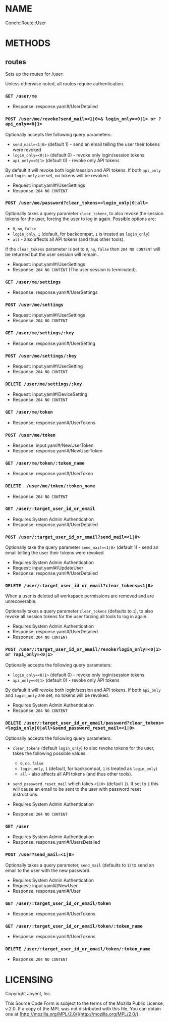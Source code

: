 # NAME

Conch::Route::User

# METHODS

## routes

Sets up the routes for /user:

Unless otherwise noted, all routes require authentication.

### `GET /user/me`

- Response: response.yaml#/UserDetailed

### `POST /user/me/revoke?send_mail=<1|0>& login_only=<0|1> or ?api_only=<0|1>`

Optionally accepts the following query parameters:

- `send_mail=<1|0>` (default 1) - send an email telling the user their tokens were revoked
- `login_only=<0|1>` (default 0) - revoke only login/session tokens
- `api_only=<0|1>` (default 0) - revoke only  API tokens

By default it will revoke both login/session and API tokens. If both
`api_only` and `login_only` are set, no tokens will be revoked.

- Request: input.yaml#/UserSettings
- Response: `204 NO CONTENT`

### `POST /user/me/password?clear_tokens=<login_only|0|all>`

Optionally takes a query parameter `clear_tokens`, to also revoke the session
tokens for the user, forcing the user to log in again. Possible options are:

- `0`, `no`, `false`
- `login_only`, `1` (default, for backcompat, `1` is treated as `login_only`)
- `all` - also affects all API tokens (and thus other tools).

If the `clear_tokens` parameter is set to `0`, `no`, `false` then
`204 NO CONTENT` will be returned but the user session will remain..

- Request: input.yaml#/UserSettings
- Response: `204 NO CONTENT` (The user session is terminated).

### `GET /user/me/settings`

- Response: response.yaml#/UserSettings

### `POST /user/me/settings`

- Request: input.yaml#/UserSettings
- Response: `204 NO CONTENT`

### `GET /user/me/settings/:key`

- Response: response.yaml#/UserSetting

### `POST /user/me/settings/:key`

- Request: input.yaml#/UserSetting
- Response: `204 NO CONTENT`

### `DELETE /user/me/settings/:key`

- Request: input.yaml#/DeviceSetting
- Response: `204 NO CONTENT`

### `GET /user/me/token`

- Response: response.yaml#/UserTokens

### `POST /user/me/token`

- Response: input.yaml#/NewUserToken
- Response: response.yaml#/NewUserToken

### `GET /user/me/token/:token_name`

- Response: response.yaml#/UserToken

### `DELETE  /user/me/token/:token_name`

- Response: `204 NO CONTENT`

### `GET /user/:target_user_id_or_email`

- Requires System Admin Authentication
- Response: response.yaml#/UserDetailed

### `POST /user/:target_user_id_or_email?send_mail=<1|0>`

Optionally take the query parameter `send_mail=<1|0>` (default 1) - send
an email telling the user their tokens were revoked

- Requires System Admin Authentication
- Request: input.yaml#/UpdateUser
- Response: response.yaml#/UserDetailed

### `DELETE /user/:target_user_id_or_email?clear_tokens=<1|0>`

When a user is deleted all workspace permissions are removed and are
unrecoverable.

Optionally takes a query parameter `clear_tokens` (defaults to `1`), to also
revoke all session tokens for the user forcing all tools to log in again.

- Requires System Admin Authentication
- Response: response.yaml#/UserDetailed
- Response: `204 NO CONTENT`

### `POST /user/:target_user_id_or_email/revoke?login_only=<0|1> or ?api_only=<0|1>`

Optionally accepts the following query parameters:

- `login_only=<0|1>` (default 0) - revoke only login/session tokens
- `api_only=<0|1>` (default 0) - revoke only  API tokens

By default it will revoke both login/session and API tokens. If both
`api_only` and `login_only` are set, no tokens will be revoked.

- Requires System Admin Authentication
- Response: `204 NO CONTENT`

### `DELETE /user/:target_user_id_or_email/password?clear_tokens=<login_only|0|all>&send_password_reset_mail=<1|0>`

Optionally accepts the following query parameters:

- `clear_tokens` (default `login_only`) to also revoke tokens for the user, takes the following possible values
    - `0`, `no`, `false`
    - `login_only`, `1` (default, for backcompat, `1` is treated as `login_only`)
    - `all` - also affects all API tokens (and thus other tools).
- `send_password_reset_mail` which takes `<1|0>` (default `1`). If set to `1` this will cause an email to be sent to the user with password reset instructions.

- Requires System Admin Authentication
- Response: `204 NO CONTENT`

### `GET /user`

- Requires System Admin Authentication
- Response: response.yaml#/UsersDetailed

### `POST /user?send_mail=<1|0>`

Optionally takes a query parameter, `send_mail` (defaults to `1`) to send an
email to the user with the new password.

- Requires System Admin Authentication
- Request: input.yaml#/NewUser
- Response: response.yaml#/User

### `GET /user/:target_user_id_or_email/token`

- Response: response.yaml#/UserTokens

### `GET /user/:target_user_id_or_email/token/:token_name`

- Response: response.yaml#/UserTokens

### `DELETE /user/:target_user_id_or_email/token/:token_name`

- Response: `204 NO CONTENT`

# LICENSING

Copyright Joyent, Inc.

This Source Code Form is subject to the terms of the Mozilla Public License,
v.2.0. If a copy of the MPL was not distributed with this file, You can obtain
one at [http://mozilla.org/MPL/2.0/](http://mozilla.org/MPL/2.0/).
